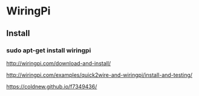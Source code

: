 # WiringPi

## Install

### sudo apt-get install wiringpi

http://wiringpi.com/download-and-install/

http://wiringpi.com/examples/quick2wire-and-wiringpi/install-and-testing/

https://coldnew.github.io/f7349436/
